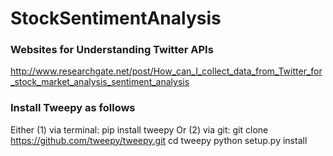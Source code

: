 # StockSentimentAnalysis

### Websites for Understanding Twitter APIs

http://www.researchgate.net/post/How_can_I_collect_data_from_Twitter_for_stock_market_analysis_sentiment_analysis


### Install Tweepy as follows
Either (1) via terminal: 
pip install tweepy
Or (2) via git: 
git clone https://github.com/tweepy/tweepy.git
cd tweepy
python setup.py install

